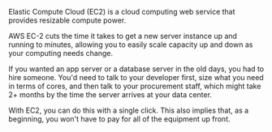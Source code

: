 Elastic Compute Cloud (EC2) is a cloud computing web service that provides resizable compute power.

AWS EC-2 cuts the time it takes to get a new server instance up and running to minutes, allowing you to easily scale capacity up and down as your computing needs change.



If you wanted an app server or a database server in the old days, you had to hire someone. You'd need to talk to your developer first, size what you need in terms of cores, and then talk to your procurement staff, which might take 2+ months by the time the server arrives at your data center.



With EC2, you can do this with a single click. This also implies that, as a beginning, you won't have to pay for all of the equipment up front.
